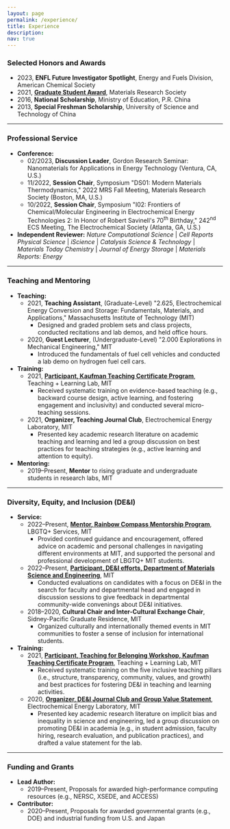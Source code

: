 ```yaml
---
layout: page
permalink: /experience/
title: Experience
description:
nav: true
---
```


### Selected Honors and Awards

* 2023, **ENFL Future Investigator Spotlight**, Energy and Fuels Division, American Chemical Society
* 2021, [**Graduate Student Award**](https://www.mrs.org/careers-advancement/awards/spring-awards/graduate-student-awards/past-recipients), Materials Research Society
* 2016, **National Scholarship**, Ministry of Education, P.R. China
* 2013, **Special Freshman Scholarship**, University of Science and Technology of China

---

### Professional Service

* **Conference:**
  * 02/2023, **Discussion Leader**, Gordon Research Seminar: Nanomaterials for Applications in Energy Technology (Ventura, CA, U.S.)
  * 11/2022, **Session Chair**, Symposium "DS01: Modern Materials Thermodynamics," 2022 MRS Fall Meeting, Materials Research Society (Boston, MA, U.S.)
  * 10/2022, **Session Chair**, Symposium "I02: Frontiers of Chemical/Molecular Engineering in Electrochemical Energy Technologies 2: In Honor of Robert Savinell's 70<sup>th</sup> Birthday," 242<sup>nd</sup> ECS Meeting, The Electrochemical Society (Atlanta, GA, U.S.)
* **Independent Reviewer:**
*Nature Computational Science* | *Cell Reports Physical Science* | *iScience* | *Catalysis Science & Technology* | *Materials Today Chemistry* | *Journal of Energy Storage* | *Materials Reports: Energy*

---

### Teaching and Mentoring

* **Teaching:**
  * 2021, **Teaching Assistant**, (Graduate-Level) "2.625, Electrochemical Energy Conversion and Storage: Fundamentals, Materials, and Applications," Massachusetts Institute of Technology (MIT)
    * Designed and graded problem sets and class projects, conducted recitations and lab demos, and held office hours.
  * 2020, **Guest Lecturer**, (Undergraduate-Level) "2.000 Explorations in Mechanical Engineering," MIT
    * Introduced the fundamentals of fuel cell vehicles and conducted a lab demo on hydrogen fuel cell cars.
* **Training:**
  * 2021, [**Participant, Kaufman Teaching Certificate Program**](https://tll.mit.edu/programming/grad-student-programming/kaufman-teaching-certificate-program), Teaching + Learning Lab, MIT
    * Received systematic training on evidence-based teaching (e.g., backward course design, active learning,
and fostering engagement and inclusivity) and conducted several micro-teaching sessions.
  * 2021, **Organizer, Teaching Journal Club**, Electrochemical Energy Laboratory, MIT
    * Presented key academic research literature on academic teaching and learning and led a group discussion on best practices for teaching strategies (e.g., active learning and attention to equity).
* **Mentoring:**
    * 2019–Present, **Mentor** to rising graduate and undergraduate students in research labs, MIT

---

### Diversity, Equity, and Inclusion (DE&I)

* **Service:**
  * 2022–Present, [**Mentor, Rainbow Compass Mentorship Program**](https://lbgtq.mit.edu/rainbow-compass-mentorship-program), LBGTQ+ Services, MIT
    * Provided continued guidance and encouragement, offered advice on academic and personal challenges in navigating different environments at MIT, and supported the personal and professional development of LBGTQ+ MIT students.
  * 2022–Present, [**Participant, DE&I efforts, Department of Materials Science and Engineering**](https://dmse.mit.edu/about/diversity), MIT
    * Conducted evaluations on candidates with a focus on DE&I in the search for faculty and departmental head and engaged in discussion sessions to give feedback in departmental community-wide convenings about DE&I initiatives.
  * 2018–2020, **Cultural Chair and Inter-Cultural Exchange Chair**, Sidney-Pacific Graduate Residence, MIT
    * Organized culturally and internationally themed events in MIT communities to foster a sense of inclusion for international students.
* **Training:**
  * 2021, [**Participant, Teaching for Belonging Workshop, Kaufman Teaching Certificate Program**](https://tll.mit.edu/programming/grad-student-programming/kaufman-teaching-certificate-program), Teaching + Learning Lab, MIT
    * Received systematic training on the five inclusive teaching pillars (i.e., structure, transparency, community, values, and growth) and best practices for fostering DE&I in teaching and learning activities.
  * 2020, [**Organizer, DE&I Journal Club and Group Value Statement**](https://www.rle.mit.edu/eel/diversity-updated), Electrochemical Energy Laboratory, MIT
    * Presented key academic research literature on implicit bias and inequality in science and engineering, led a group discussion on promoting DE&I in academia (e.g., in student admission, faculty hiring, research evaluation, and publication practices), and drafted a value statement for the lab.

---

### Funding and Grants

* **Lead Author:**
  * 2019–Present, Proposals for awarded high-performance computing resources (e.g., NERSC, XSEDE, and ACCESS)
* **Contributor:**
  * 2020–Present, Proposals for awarded governmental grants (e.g., DOE) and industrial funding from U.S. and Japan
